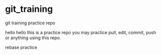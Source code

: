 # git_training
git training practice repo

hello hello
this is a practice repo
you may practice pull, edit, commit, push or anything using this repo.

rebase practice